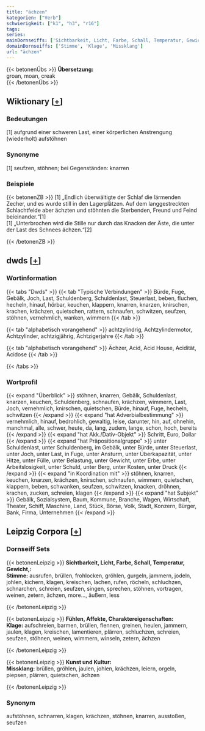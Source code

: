 ```yaml
---
title: "ächzen"
kategorien: ["Verb"]
schwierigkeit: ["k1", "h3", "r16"]
tags:
series:
mainDornseiffs: ['Sichtbarkeit, Licht, Farbe, Schall, Temperatur, Gewicht,', 'Fühlen, Affekte, Charaktereigenschaften', 'Kunst und Kultur']
domainDornseiffs: ['Stimme', 'Klage', 'Missklang']
url: "ächzen"
---
```


{{< betonenÜbs >}}
**Übersetzung:**  
groan, moan, creak  
{{< /betonenÜbs >}}

## Wiktionary [[+](https://de.wiktionary.org/wiki/ächzen)]

### Bedeutungen
[1] aufgrund einer schweren Last, einer körperlichen Anstrengung (wiederholt) aufstöhnen  

### Synonyme
[1] seufzen, stöhnen; bei Gegenständen: knarren  

### Beispiele
{{< betonenZB >}}
[1] „Endlich überwältigte der Schlaf die lärmenden Zecher, und es wurde still in den Lagerplätzen. Auf dem langgestreckten Schlachtfelde aber ächzten und stöhnten die Sterbenden, Freund und Feind beieinander.“[1]  
[1] „Unterbrochen wird die Stille nur durch das Knacken der Äste, die unter der Last des Schnees ächzen.“[2]  

{{< /betonenZB >}}


## dwds [[+](https://www.dwds.de/wb/ächzen)]

### Wortinformation
{{< tabs "Dwds" >}}
{{< tab "Typische Verbindungen" >}}
Bürde, Fuge, Gebälk, Joch, Last, Schuldenberg, Schuldenlast, Steuerlast, beben, fluchen, hecheln, hinauf, hörbar, keuchen, klappern, knarren, knarzen, knirschen, krachen, krächzen, quietschen, rattern, schnaufen, schwitzen, seufzen, stöhnen, vernehmlich, wanken, wimmern
{{< /tab >}}

{{< tab "alphabetisch vorangehend" >}}
achtzylindrig, Achtzylindermotor, Achtzylinder, achtzigjährig, Achtzigerjahre
{{< /tab >}}

{{< tab "alphabetisch vorangehend" >}}
Ächzer, Acid, Acid House, Acidität, Acidose
{{< /tab >}}

{{< /tabs >}}

### Wortprofil
{{< expand "Überblick" >}} stöhnen, knarren, Gebälk, Schuldenlast, knarzen, keuchen, Schuldenberg, schnaufen, krächzen, wimmern, Last, Joch, vernehmlich, knirschen, quietschen, Bürde, hinauf, Fuge, hecheln, schwitzen {{< /expand >}}
{{< expand "hat Adverbialbestimmung" >}} vernehmlich, hinauf, bedrohlich, gewaltig, leise, darunter, hin, auf, ohnehin, manchmal, alle, schwer, heute, da, lang, zudem, lange, schon, hoch, bereits {{< /expand >}}
{{< expand "hat Akk./Dativ-Objekt" >}} Schritt, Euro, Dollar {{< /expand >}}
{{< expand "hat Präpositionalgruppe" >}} unter Schuldenlast, unter Schuldenberg, im Gebälk, unter Bürde, unter Steuerlast, unter Joch, unter Last, in Fuge, unter Ansturm, unter Überkapazität, unter Hitze, unter Fülle, unter Belastung, unter Gewicht, unter Erbe, unter Arbeitslosigkeit, unter Schuld, unter Berg, unter Kosten, unter Druck {{< /expand >}}
{{< expand "in Koordination mit" >}} stöhnen, knarren, keuchen, knarzen, krächzen, knirschen, schnaufen, wimmern, quietschen, klappern, beben, schwanken, seufzen, schwitzen, knacken, dröhnen, krachen, zucken, schreien, klagen {{< /expand >}}
{{< expand "hat Subjekt" >}} Gebälk, Sozialsystem, Baum, Kommune, Branche, Wagen, Wirtschaft, Theater, Schiff, Maschine, Land, Stück, Börse, Volk, Stadt, Konzern, Bürger, Bank, Firma, Unternehmen {{< /expand >}}

## Leipzig Corpora [[+](https://corpora.uni-leipzig.de/en/res?word=ächzen&corpusId=deu_newscrawl-public_2018)]

### Dornseiff Sets
{{< betonenLeipzig >}}
**Sichtbarkeit, Licht, Farbe, Schall, Temperatur, Gewicht,:**  
**Stimme:** ausrufen, brüllen, frohlocken, gröhlen, gurgeln, jammern, jodeln, johlen, kichern, klagen, kreischen, lachen, rufen, röcheln, schluchzen, schnarchen, schreien, seufzen, singen, sprechen, stöhnen, vortragen, weinen, zetern, ächzen, more..., äußern, less  

{{< /betonenLeipzig >}}


{{< betonenLeipzig >}}
**Fühlen, Affekte, Charaktereigenschaften:**  
**Klage:** aufschreien, barmen, brüllen, flennen, greinen, heulen, jammern, jaulen, klagen, kreischen, lamentieren, plärren, schluchzen, schreien, seufzen, stöhnen, weinen, wimmern, winseln, zetern, ächzen  

{{< /betonenLeipzig >}}


{{< betonenLeipzig >}}
**Kunst und Kultur:**  
**Missklang:** brüllen, gröhlen, jaulen, johlen, krächzen, leiern, orgeln, piepsen, plärren, quietschen, ächzen  

{{< /betonenLeipzig >}}

### Synonym
aufstöhnen, schnarren, klagen, krächzen, stöhnen, knarren, ausstoßen, seufzen

